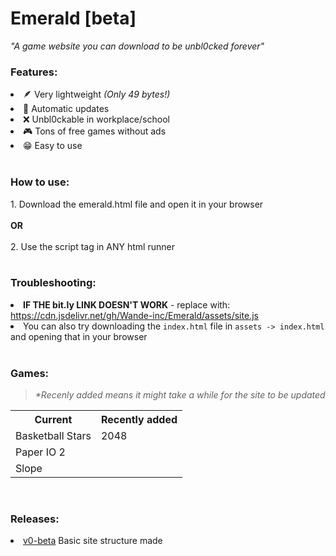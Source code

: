 # Emerald [beta]
<i>"A game website you can download to be unbl0cked forever"</i>
<br>
<h3>Features:</h3>
<li>🪶 Very lightweight <i>(Only 49 bytes!)</i></li>
<li>🔁 Automatic updates</li>
<li>❌ Unbl0ckable in workplace/school</li>
<li>🎮 Tons of free games without ads</li>
<li>😁 Easy to use</li>
<br>
<h3>How to use:</h3>
1. Download the emerald.html file and open it in your browser
<br><br>
<b>OR</b>
<br><br>
2. Use the script tag <code><script src="https://bit.ly/emeraldJS"></script></code> in ANY html runner
<br><br>
<h3>Troubleshooting:</h3>
<li><b>IF THE bit.ly LINK DOESN'T WORK</b> - replace with: <a href="https://cdn.jsdelivr.net/gh/Wande-inc/Emerald/assets/site.js">https://cdn.jsdelivr.net/gh/Wande-inc/Emerald/assets/site.js</a></li>
<li>You can also try downloading the <code>index.html</code> file in <code>assets -> index.html</code> and opening that in your browser</li>
<br>
<h3>Games:</h3>
<blockquote><i>*Recenly added means it might take a while for the site to be updated</i></blockquote>
<table>
  <tr><th>Current</th><th>Recently added</th></tr>
  <tr><td>Basketball Stars</td><td>2048</td></tr>
  <tr><td>Paper IO 2</td><td></td></tr>
  <tr><td>Slope</td><td></td></tr>
</table>
<br>
<h3>Releases:</h3>
<li><a href="https://github.com/Wande-inc/Emerald/releases/tag/v0-beta">v0-beta</a> Basic site structure made</li>
